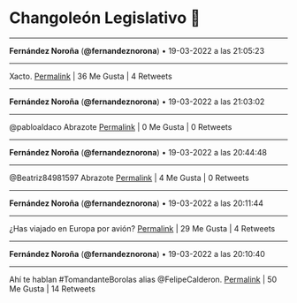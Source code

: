 # Changoleón Legislativo 🙈
*****
**Fernández Noroña** (**@fernandeznorona**) • 19-03-2022 a las 21:05:23
*****
Xacto.
[Permalink](https://twitter.com/fernandeznorona/status/1505410149510307841) | 36 Me Gusta | 4 Retweets
*****
**Fernández Noroña** (**@fernandeznorona**) • 19-03-2022 a las 21:03:02
*****
@pabloaldaco Abrazote
[Permalink](https://twitter.com/fernandeznorona/status/1505409558818271238) | 0 Me Gusta | 0 Retweets
*****
**Fernández Noroña** (**@fernandeznorona**) • 19-03-2022 a las 20:44:48
*****
@Beatriz84981597 Abrazote
[Permalink](https://twitter.com/fernandeznorona/status/1505404969243058177) | 4 Me Gusta | 0 Retweets
*****
**Fernández Noroña** (**@fernandeznorona**) • 19-03-2022 a las 20:11:44
*****
¿Has viajado en Europa por avión?
[Permalink](https://twitter.com/fernandeznorona/status/1505396648343748613) | 29 Me Gusta | 4 Retweets
*****
**Fernández Noroña** (**@fernandeznorona**) • 19-03-2022 a las 20:10:40
*****
Ahí te hablan #TomandanteBorolas alias @FelipeCalderon.
[Permalink](https://twitter.com/fernandeznorona/status/1505396380218662917) | 50 Me Gusta | 14 Retweets